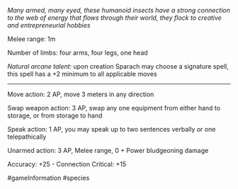 *Many armed, many eyed, these humanoid insects have a strong connection to the web of energy that flows through their world, they flock to creative and entrepreneurial hobbies*

Melee range: 1m

Number of limbs: four arms, four legs, one head

*Natural arcane talent:* upon creation Sparach may choose a signature spell, this spell has a +2 minimum to all applicable moves

---

Move action: 2 AP, move 3 meters in any direction

Swap weapon action: 3 AP, swap any one equipment from either hand to storage, or from storage to hand

Speak action: 1 AP, you may speak up to two sentences verbally or one telepathically

Unarmed action: 3 AP, Melee range, 0 + Power bludgeoning damage

Accuracy: +25 - Connection
Critical: +15

#gameInformation #species